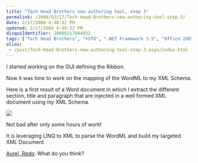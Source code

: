 ```yaml
---
title: "Tech Head Brothers new authoring tool, step 3"
permalink: /2008/02/17/Tech-Head-Brothers-new-authoring-tool-step-3/
date: 2/17/2008 4:40:32 PM
updated: 2/17/2008 4:40:32 PM
disqusIdentifier: 20080217044032
tags: ["Tech Head Brothers", "VSTO", ".NET Framework 3.5", "Office 2007"]
alias:
 - /post/Tech-Head-Brothers-new-authoring-tool-step-3.aspx/index.html
---
```

I started working on the GUI defining the Ribbon.

Now it was time to work on the mapping of the WordML to my XML Schema.
<!-- more -->

Here is a first result of a Word document in which I extract the different section, title and paragraph that are injected in a well formed XML document using my XML Schema.

![](http://farm3.static.flickr.com/2129/2270982074_95feb4a007_o_d.jpg) 

Not bad after only some hours of work!

It is leveraging LINQ to XML to parse the WordML and build my targeted XML Document.

<u>Aurel, Redo</u>: What do you think?
